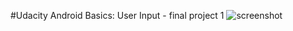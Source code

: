 #Udacity Android Basics: User Input - final project 1
![screenshot](https://github.com/amatanat/Android-Development-udacity/blob/master/FootballScore/Scoregame.png)
